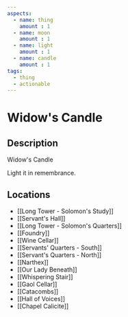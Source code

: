 ```yaml
---
aspects: 
  - name: thing
    amount : 1
  - name: moon
    amount : 1
  - name: light
    amount : 1
  - name: candle
    amount : 1
tags:
  - thing
  - actionable
---
```


# Widow's Candle

## Description
Widow's Candle

Light it in remembrance.
## Locations
- [[Long Tower - Solomon's Study]]
- [[Servant's Hall]]
- [[Long Tower - Solomon's Quarters]]
- [[Foundry]]
- [[Wine Cellar]]
- [[Servants' Quarters - South]]
- [[Servant's Quarters - North]]
- [[Narthex]]
- [[Our Lady Beneath]]
- [[Whispering Stair]]
- [[Gaol Cellar]]
- [[Catacombs]]
- [[Hall of Voices]]
- [[Chapel Calicite]]